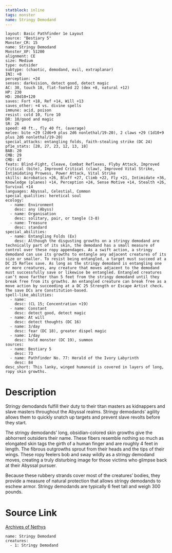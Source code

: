 ```yaml
---
statblock: inline
tags: monster
name: Stringy Demodand
---
```

```statblock
layout: Basic Pathfinder 1e Layout
source: "Bestiary 5"
Monster_CR: 15
name: Stringy Demodand
Monster_XP: 51200
alignment: CE
size: Medium
type: outsider
subtype: (chaotic, demodand, evil, extraplanar)
INI: +8
perception: +24
senses: darkvision, detect good, detect magic
AC: 30, touch 18, flat-footed 22 (dex +8, natural +12)
HP: 230
HD: 20d10+120
saves: Fort +18, Ref +14, Will +13
saves_other: +4 vs. divine spells
immune: acid, poison
resist: cold 10, fire 10
DR: 10/good and magic
SR: 26
speed: 40 ft., fly 40 ft. (average)
melee: bite +29 (2d6+9 plus 2d6 nonlethal/19-20), 2 claws +29 (1d10+9 plus 2d6 nonlethal/19-20)
special_attacks: entangling folds, faith-stealing strike (DC 24)
pf1e_stats: [28, 27, 23, 12, 13, 18]
BAB: 20
CMB: 29
CMD: 47
feats: Blind-Fight, Cleave, Combat Reflexes, Flyby Attack, Improved Critical (bite), Improved Critical (claw), Improved Vital Strike, Intimidating Prowess, Power Attack, Vital Strike
skills: Acrobatics +26, Bluff +27, Climb +22, Fly +21, Intimidate +36, Knowledge (planes) +14, Perception +24, Sense Motive +14, Stealth +26, Survival +14
languages: Abyssal, Celestial, Common
special_qualities: heretical soul
ecology:
  - name: Environment
    desc: any (Abyss)
  - name: Organisation
    desc: solitary, pair, or tangle (3-8)
  - name: Treasure
    desc: standard
special_abilities:
  - name: Entangling Folds (Ex)
    desc: Although the disgusting growths on a stringy demodand are technically part of its skin, the demodand has a small measure of control over these ropy appendages. As a swift action, a stringy demodand can use its growths to entangle any adjacent creatures of its size or smaller. To resist being entangled, a target must succeed at a DC 25 Reflex save. As long as the stringy demodand is entangling one or more creatures, any creature that moves adjacent to the demodand must successfully save or likewise be entangled. Entangled creatures can’t move farther than 5 feet from the stringy demodand until they break free from its growths. An entangled creature can break free as a move action by succeeding at a DC 25 Strength or Escape Artist check. The save DCs are Constitution-based.
spell-like_abilities:
  - name:
    desc: (CL 15; Concentration +19)
  - name: Constant
    desc: detect good, detect magic
  - name: At will
    desc: detect thoughts (DC 16)
  - name: 3/day
    desc: fear (DC 18), greater dispel magic
  - name: 1/day
    desc: hold monster (DC 19), summon
sources:
  - name: Bestiary 5
    desc: 73
  - name: Pathfinder No. 77: Herald of the Ivory Labyrinth
    desc: 84
desc_short: This lanky, winged humanoid is covered in layers of long, ropy skin growths.
```
# Description
Stringy demodands fulfill their duty to their titan masters as kidnappers and slave masters throughout the Abyssal realms. Stringy demodands’ agility allows them to quickly snatch up targets and prevent slave revolts before they start.

The stringy demodands’ long, obsidian-colored skin growths give the abhorrent outsiders their name. These fibers resemble nothing so much as elongated skin tags the girth of a human finger and are roughly 4 feet in length. The fibrous outgrowths sprout from their heads and the tips of their wings. These ropy feelers bob and sway wildly as a stringy demodand moves, creating a truly disturbing image for those victims who glimpse back at their Abyssal pursuer.

Because these rubbery strands cover most of the creatures’ bodies, they provide a measure of natural protection that allows stringy demodands to eschew armor. Stringy demodands are typically 6 feet tall and weigh 300 pounds.
# Source Link
[Archives of Nethys](https://aonprd.com/MonsterDisplay.aspx?ItemName=Stringy%20Demodand)
```encounter-table
name: Stringy Demodand
creatures:
  - 1: Stringy Demodand
```
